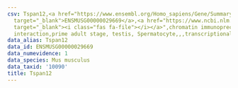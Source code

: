 ```yaml
---
csv: Tspan12,<a href="https://www.ensembl.org/Homo_sapiens/Gene/Summary?db=core;g=ENSMUSG00000029669"
  target="_blank">ENSMUSG00000029669</a>,<a href="https://www.ncbi.nlm.nih.gov/pubmed/25450459"
  target="_blank"><i class="fas fa-file"></i></a>",chromatin immunoprecipitation assay,direct
  interaction,prime adult stage, testis, Spermatocyte,,,transcriptional regulation,
data_alias: Tspan12
data_id: ENSMUSG00000029669
data_numevidence: 1
data_species: Mus musculus
data_taxid: '10090'
title: Tspan12
---
```

